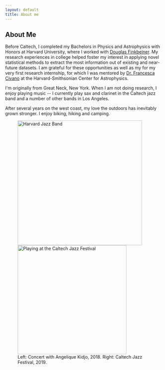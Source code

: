 ```yaml
---
layout: default
title: About me
---
```

<div class="text-left">
<h2 class="post-title">About Me</h2>

Before Caltech, I completed my Bachelors in Physics and Astrophysics with Honors at Harvard University, where I worked with <a href="https://faun.rc.fas.harvard.edu/nebel/dfink//">Douglas Finkbeiner</a>. My research experiences in college helped foster my interest in applying novel statistical methods to extract the most information out of existing and near-future datasets. I am grateful for these opportunities as well as my for my very first research internship, for which I was mentored by <a href="https://francesca.civano.it/">Dr. Francesca Civano</a> at the Harvard-Smithsonian Center for Astrophysics.
</p>
<p>
I'm originally from Great Neck, New York. When I am not doing research, I enjoy playing music -- I currently play sax and clarinet in the Caltech jazz band and a number of other bands in Los Angeles.
 </p>
 <p>
  After several years on the west coast, my love the outdoors has inevitably grown stronger. I enjoy biking, hiking and camping.
 </p>
</div>
<div class="text-center">
<p align="center">
  <figure>
  <img src="/img/angelique_kidjo_concert.JPG" width="400" alt="Harvard Jazz Band" />
   <img src='/img/caltech_jazz.jpg' width="350" alt="Playing at the Caltech Jazz Festival" />
   <figcaption>
      Left: Concert with Angelique Kidjo, 2018. Right: Caltech Jazz Festival, 2019.
    </figcaption>
  </figure>
</p>
</div>
